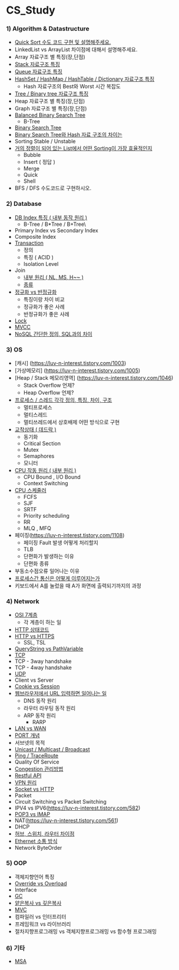 # CS_Study

### 1) Algorithm & Datastructure

- [Quick Sort 수도 코드 구현 및 설명해주세요.](https://github.com/travelbeeee/CS_Study/blob/main/Bada/md_files/Quick%20Sort%20%EC%88%98%EB%8F%84%EC%BD%94%EB%93%9C%20%26%20%EA%B5%AC%ED%98%84%20%EA%B4%80%EB%A0%A8.md)
- LinkedList vs ArrayList 차이점에 대해서 설명해주세요.
- Array 자료구조 별 특징(장,단점)
- [Stack  자료구조 특징](https://github.com/travelbeeee/Tech_Knowledge/blob/main/Algorithm_DataStructure/10_Stack_DataStructure.md)
- [Queue 자료구조 특징](https://github.com/travelbeeee/Tech_Knowledge/blob/main/Algorithm_DataStructure/11_Queue_Datastructure.md)
- [HashSet / HashMap / HashTable / Dictionary 자료구조 특징](https://github.com/travelbeeee/Tech_Knowledge/blob/main/Java/12_HashSet_HashMap_HashTable.md)
  - Hash 자료구조의 Best와 Worst 시간 복잡도
- [Tree / Binary tree 자료구조 특징](https://github.com/travelbeeee/Tech_Knowledge/blob/main/Algorithm_DataStructure/17_Tree_Datastructure.md)
- Heap 자료구조 별 특징(장,단점)
- Graph 자료구조 별 특징(장,단점)
- [Balanced Binary Search Tree](https://github.com/travelbeeee/CS_Study/blob/main/Bada/md_files/B%20Tree.md)
  - B-Tree
- [Binary Search Tree](https://bba-dda.tistory.com/entry/CS%EC%9E%90%EB%A3%8C%EA%B5%AC%EC%A1%B0-%EC%9D%B4%EC%A7%84-%ED%83%90%EC%83%89-%ED%8A%B8%EB%A6%AC-BST)
- [Binary Search Tree와 Hash 자료 구조의 차이는](https://github.com/travelbeeee/CS_Study/blob/main/Bada/md_files/Hash%20vs%20BST.md)
- Sorting Stable / Unstable
- [거의 정렬이 되어 있는 List에서 어떤 Sorting이 가장 효율적인지](https://bba-dda.tistory.com/entry/CS%EC%95%8C%EA%B3%A0%EB%A6%AC%EC%A6%98-%EA%B1%B0%EC%9D%98-%EC%A0%95%EB%A0%AC%EB%90%9C-List%EC%97%90%EC%84%9C-%EC%96%B4%EB%96%A4-%EC%A0%95%EB%A0%AC%EC%9D%B4-%EA%B0%80%EC%9E%A5-%ED%9A%A8%EC%9C%A8%EC%A0%81%EC%9D%BC%EA%B9%8C)
  - Bubble
  - Insert ( 정답 )
  - Merge
  - Quick
  - Shell
- BFS / DFS 수도코드로 구현하시오.

### 2) Database

- [DB Index 특징 ( 내부 동작 원리 )](https://github.com/travelbeeee/Tech_Knowledge/blob/main/DataBase/07_DB_Index.md)
  - B-Tree / B*Tree / B+Tree\
- Primary Index vs Secondary Index
- Composite Index
- [Transaction](https://bba-dda.tistory.com/entry/CSDB-Transaction)
  - 정의
  - 특징 ( ACID )
  - Isolation Level
- Join
  - [내부 원리 ( NL, MS, H~~ )](https://github.com/travelbeeee/Tech_Knowledge/blob/main/DataBase/12_Join_%EB%82%B4%EB%B6%80%EC%9B%90%EB%A6%AC.md)
  - [종류](https://github.com/travelbeeee/Tech_Knowledge/blob/main/DataBase/13_Join_%EC%A2%85%EB%A5%98.md)
- [정규화 vs 반정규화](https://github.com/travelbeeee/Tech_Knowledge/blob/main/DataBase/14_%EC%A0%95%EA%B7%9C%ED%99%94_%EB%B0%98%EC%A0%95%EA%B7%9C%ED%99%94.md)
  - 특징이랑 차이 비교
  - 정규화가 좋은 사례
  - 반정규화가 좋은 사례
- [Lock](https://github.com/travelbeeee/Tech_Knowledge/blob/main/DataBase/17_DB_Lock.md)
- [MVCC](https://github.com/travelbeeee/Tech_Knowledge/blob/main/DataBase/18_DB_MVCC.md)
- [NoSQL 간단한 정의, SQL과의 차이](https://github.com/travelbeeee/CS_Study/blob/main/Bada/md_files/NoSQL.md)

### 3) OS

- [캐시] (https://luv-n-interest.tistory.com/1003)
- [가상메모리] (https://luv-n-interest.tistory.com/1005)
- [Heap / Stack 메모리영역] (https://luv-n-interest.tistory.com/1046)
  - Stack Overflow 언제?
  - Heap Overflow 언제?
- [프로세스 / 스레드 각각 정의, 특징, 차이, 구조](https://github.com/travelbeeee/Tech_Knowledge/blob/main/OperatingSystem/01_Program_Process_Thread.md)
  - 멀티프로세스
  - 멀티스레드
  - 멀티쓰레드에서 상호배제 어떤 방식으로 구현
- [교착상태 ( 데드락 )](https://github.com/travelbeeee/CS_Study/blob/main/Bada/md_files/%EA%B5%90%EC%B0%A9%EC%83%81%ED%83%9C%20(DeadLock).md)
  - 동기화
  - Critical Section
  - Mutex
  - Semaphores
  - 모니터
- [CPU 작동 원리 ( 내부 원리 )](https://github.com/travelbeeee/CS_Study/blob/main/Bada/md_files/CPU%20%EC%9E%91%EB%8F%99%20%EC%9B%90%EB%A6%AC.md)
  - CPU Bound , I/O Bound
  - Context Switching
- [CPU 스케줄러](https://github.com/travelbeeee/CS_Study/blob/main/Bada/md_files/CPU%20%EC%8A%A4%EC%BC%80%EC%A4%84%EB%9F%AC.md)
  - FCFS
  - SJF
  - SRTF
  - Priority scheduling
  - RR
  - MLQ , MFQ
- 페이징(https://luv-n-interest.tistory.com/1108)
  - 페이징 Fault 발생 어떻게 처리할지
  - TLB
  - 단편화가 발생하는 이유
  - 단편화 종류
- 부동소수점오류 일어나는 이유
- [프로세스간 통신은 어떻게 이루어지는가](https://github.com/travelbeeee/CS_Study/blob/main/Bada/md_files/%ED%94%84%EB%A1%9C%EC%84%B8%EC%8A%A4%20%EA%B0%84%20%ED%86%B5%EC%8B%A0%20IPC%20(Inter%20Process%20Communication).md#message-queue)
- 키보드에서 A를 눌렀을 때 A가 화면에 출력되기까지의 과정

### 4) Network

- [OSI 7계층](https://github.com/travelbeeee/CS_Study/blob/main/Bada/md_files/OSI%207%EA%B3%84%EC%B8%B5.md)
  - 각 계층이 하는 일
- [HTTP 상태코드](https://github.com/travelbeeee/Tech_Knowledge/blob/main/Network/05_HTTP_StatusCode.md)
- [HTTP vs HTTPS](https://github.com/travelbeeee/Tech_Knowledge/blob/main/Network/08_HTTP_HTTPS.md)
  - SSL, TSL
- [QueryString vs PathVariable](https://github.com/travelbeeee/Tech_Knowledge/blob/main/Network/16_PathVariable_QueryParameter.md)
-  [TCP](https://github.com/travelbeeee/Tech_Knowledge/blob/main/Network/11_TCP.md)
  - TCP - 3way handshake
  - TCP - 4way handshake
- [UDP](https://github.com/travelbeeee/Tech_Knowledge/blob/main/Network/14_UDP.md)
- Client vs Server
- [Cookie vs Session](https://github.com/travelbeeee/CS_Study/blob/main/Bada/md_files/Cookie%20vs%20Session.md)
- [웹브라우저에서 URL 입력하면 일어나는 일](https://github.com/travelbeeee/CS_Study/blob/main/Bada/md_files/%EC%9B%B9%EB%B8%8C%EB%9D%BC%EC%9A%B0%EC%A0%80%EC%97%90%EC%84%9C%20URL%20%EC%9E%85%EB%A0%A5%ED%95%98%EB%A9%B4%20%EC%9D%BC%EC%96%B4%EB%82%98%EB%8A%94%20%EC%9D%BC.md)
  - DNS 동작 원리
  - 라우터 라우팅 동작 원리
  - ARP 동작 원리
    - RARP
- [LAN vs WAN](https://github.com/travelbeeee/CS_Study/blob/main/Bada/md_files/LAN%20vs%20WAN.md)
- [PORT 개념](https://github.com/travelbeeee/CS_Study/blob/main/Bada/md_files/PORT%20%EA%B0%9C%EB%85%90.md)
- 서브넷의 목적
- [Unicast / Multicast / Broadcast](https://luv-n-interest.tistory.com/1062)
- [Ping / TraceRoute](https://luv-n-interest.tistory.com/580)
- Quality Of Service
- [Congestion 관리방법](https://github.com/travelbeeee/CS_Study/blob/main/Bada/md_files/Congestion%20%EA%B4%80%EB%A6%AC%20%EB%B0%A9%EB%B2%95.md)
- [Restful API](https://github.com/travelbeeee/CS_Study/blob/main/Bada/md_files/RESTful%20API.md)
- [VPN 원리](https://luv-n-interest.tistory.com/1072)
- [Socket vs HTTP](https://github.com/travelbeeee/CS_Study/blob/main/Bada/md_files/HTTP%20vs%20Socket.md)
- Packet
- Circuit Switching vs Packet Switching
- IPV4 vs IPV6(https://luv-n-interest.tistory.com/582)
- [POP3 vs IMAP](https://luv-n-interest.tistory.com/manage/posts/?searchKeyword=pop3&searchType=title)
- NAT(https://luv-n-interest.tistory.com/561)
- DHCP
- [허브, 스위치, 라우터 차이점](https://luv-n-interest.tistory.com/559)
- [Ethernet 소통 방식](https://luv-n-interest.tistory.com/560)
- Network ByteOrder

### 5) OOP

- 객체지향언어 특징
- [Override vs Overload](https://github.com/travelbeeee/CS_Study/blob/main/Bada/md_files/Override%20vs%20Overload.md)
- Interface
- [GC](https://luv-n-interest.tistory.com/922)
- [얕은복사 vs 깊은복사](https://github.com/travelbeeee/Tech_Knowledge/blob/main/Java/13_%EC%96%95%EC%9D%80%EB%B3%B5%EC%82%AC_%EA%B9%8A%EC%9D%80%EB%B3%B5%EC%82%AC.md)
- [MVC](https://github.com/travelbeeee/CS_Study/blob/main/Bada/md_files/MVC.md)
- 컴파일러 vs 인터프리터
- 프레임워크 vs 라이브러리
- 절차지향프로그래밍 vs 객체지향프로그래밍 vs 함수형 프로그래밍

### 6) 기타

- [MSA](https://github.com/travelbeeee/CS_Study/blob/main/Bada/md_files/MSA%20(MicroService%20Architecture).md)
